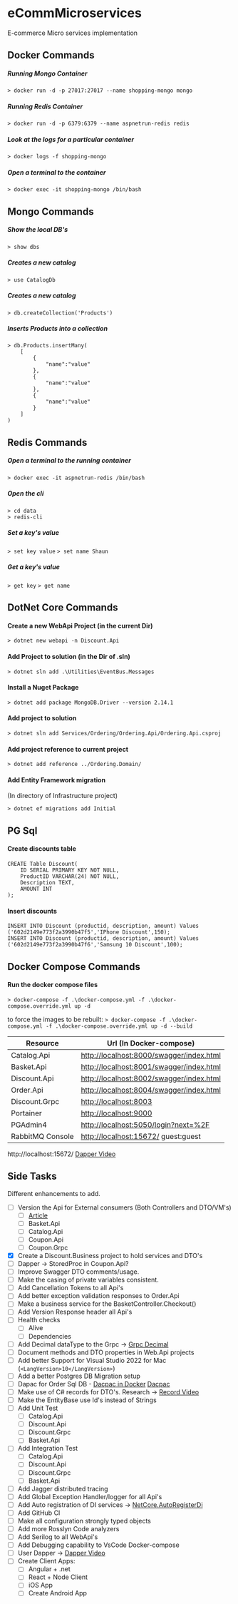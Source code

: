 # eCommMicroservices

E-commerce Micro services implementation

## Docker Commands

##### Running Mongo Container

`> docker run -d -p 27017:27017 --name shopping-mongo mongo`

##### Running Redis Container

`> docker run -d -p 6379:6379 --name aspnetrun-redis redis`

##### Look at the logs for a particular container

`> docker logs -f shopping-mongo`

##### Open a terminal to the container

`> docker exec -it shopping-mongo /bin/bash`

## Mongo Commands

##### Show the local DB's

`> show dbs`

##### Creates a new catalog

`> use CatalogDb`

##### Creates a new catalog

`> db.createCollection('Products')`

##### Inserts Products into a collection

```
> db.Products.insertMany(
    [
        {
            "name":"value"
        },
        {
            "name":"value"
        },
        {
            "name":"value"
        }
    ]
)
```

## Redis Commands

##### Open a terminal to the running container

`> docker exec -it aspnetrun-redis /bin/bash`

##### Open the cli

```
> cd data
> redis-cli
```

##### Set a key's value

`> set key value`
`> set name Shaun`

##### Get a key's value

`> get key`
`> get name`

## DotNet Core Commands

#### Create a new WebApi Project (in the current Dir)

`> dotnet new webapi -n Discount.Api`

#### Add Project to solution (in the Dir of .sln)

`> dotnet sln add .\Utilities\EventBus.Messages`

#### Install a Nuget Package

`> dotnet add package MongoDB.Driver --version 2.14.1`

#### Add project to solution

`> dotnet sln add Services/Ordering/Ordering.Api/Ordering.Api.csproj`

#### Add project reference to current project

`> dotnet add reference ../Ordering.Domain/`

#### Add Entity Framework migration

(In directory of Infrastructure project)

`> dotnet ef migrations add Initial`

## PG Sql

#### Create discounts table

```
CREATE Table Discount(
	ID SERIAL PRIMARY KEY NOT NULL,
	ProductID VARCHAR(24) NOT NULL,
	Description TEXT,
	AMOUNT INT
);
```

#### Insert discounts

```
INSERT INTO Discount (productid, description, amount) Values ('602d2149e773f2a3990b47f5','IPhone Discount',150);
INSERT INTO Discount (productid, description, amount) Values ('602d2149e773f2a3990b47f6','Samsung 10 Discount',100);
```

## Docker Compose Commands

#### Run the docker compose files

`> docker-compose -f .\docker-compose.yml -f .\docker-compose.override.yml up -d`

to force the images to be rebuilt:
`> docker-compose -f .\docker-compose.yml -f .\docker-compose.override.yml up -d --build`

| Resource      | Url (In Docker-compose)                                                              |
| ------------- | ------------------------------------------------------------------------------------ |
| Catalog.Api   | [http://localhost:8000/swagger/index.html](http://localhost:8000/swagger/index.html) |
| Basket.Api    | [http://localhost:8001/swagger/index.html](http://localhost:8001/swagger/index.html) |
| Discount.Api  | [http://localhost:8002/swagger/index.html](http://localhost:8002/swagger/index.html) |
| Order.Api     | [http://localhost:8004/swagger/index.html](http://localhost:8004/swagger/index.html) |
| Discount.Grpc | [http://localhost:8003](http://localhost:8003)                                       |
| Portainer     | [http://localhost:9000](http://localhost:9000)                                       |
| PGAdmin4      | [http://localhost:5050/login?next=%2F](http://localhost:5050/login?next=%2F)         |
| RabbitMQ Console      | [http://localhost:15672/](http://localhost:15672/)       guest:guest  |


http://localhost:15672/
[Dapper Video](https://www.youtube.com/watch?v=dwMFg6uxQ0I)

## Side Tasks

Different enhancements to add.

- [ ] Version the Api for External consumers (Both Controllers and DTO/VM's)
  - [ ] [Article](https://referbruv.com/blog/posts/integrating-aspnet-core-api-versions-with-swagger-ui)
  - [ ] Basket.Api
  - [ ] Catalog.Api
  - [ ] Coupon.Api
  - [ ] Coupon.Grpc
- [x] Create a Discount.Business project to hold services and DTO's
- [ ] Dapper -> StoredProc in Coupon.Api?
- [ ] Improve Swagger DTO comments/usage.
- [ ] Make the casing of private variables consistent.
- [ ] Add Cancellation Tokens to all Api's
- [ ] Add better exception validation responses to Order.Api
- [ ] Make a business service for the BasketController.Checkout()
- [ ] Add Version Response header all Api's
- [ ] Health checks
  - [ ] Alive
  - [ ] Dependencies
- [ ] Add Decimal dataType to the Grpc -> [Grpc Decimal](https://itnext.io/net-decimal-datatype-in-grpc-51c2ddb1c153)
- [ ] Document methods and DTO properties in Web.Api projects
- [ ] Add better Support for Visual Studio 2022 for Mac (`<LangVersion>10</LangVersion>`)
- [ ] Add a better Postgres DB Migration setup
- [ ] Dapac for Order Sql DB - [Dacpac in Docker](https://www.atmosera.com/blog/devops-sql-server-dacpac-docker/) [Dacpac](https://docs.microsoft.com/en-us/sql/azure-data-studio/extensions/sql-database-project-extension?view=sql-server-ver15)
- [ ] Make use of C# records for DTO's. Research -> [Record Video](https://www.youtube.com/watch?v=9Byvwa9yF-I)
- [ ] Make the EntityBase use Id's instead of Strings
- [ ] Add Unit Test
  - [ ] Catalog.Api
  - [ ] Discount.Api
  - [ ] Discount.Grpc
  - [ ] Basket.Api
- [ ] Add Integration Test
  - [ ] Catalog.Api
  - [ ] Discount.Api
  - [ ] Discount.Grpc
  - [ ] Basket.Api
- [ ] Add Jagger distributed tracing
- [ ] Add Global Exception Handler/logger for all Api's
- [ ] Add Auto registration of DI services -> [NetCore.AutoRegisterDi](https://www.thereformedprogrammer.net/asp-net-core-fast-and-automatic-dependency-injection-setup/)
- [ ] Add GitHub CI
- [ ] Make all configuration strongly typed objects
- [ ] Add more Rosslyn Code analyzers
- [ ] Add Serilog to all WebApi's
- [ ] Add Debugging capability to VsCode Docker-compose
- [ ] User Dapper -> [Dapper Video](https://www.youtube.com/watch?v=dwMFg6uxQ0I)
- [ ] Create Client Apps:
  - [ ] Angular + .net
  - [ ] React + Node Client
  - [ ] iOS App
  - [ ] Create Android App
